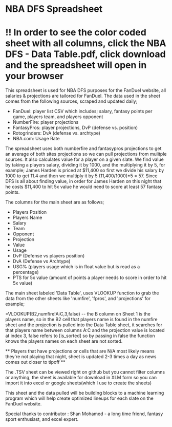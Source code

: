 # NBA DFS Spreadsheet

# !! In order to see the color coded sheet with all columns, click the NBA DFS - Data Table.pdf, click download and the spreadsheet will open in your browser 

This spreadsheet is used for NBA DFS purposes for the FanDuel website, all salaries & projections are tailored for FanDuel. The data used in the sheet comes from the following sources, scraped and updated daily; 

- FanDuel: player list CSV which includes; salary, fantasy points per game, players team, and players opponent
- NumberFire: player projections
- FantasyPros: player projections, DvP (defense vs. position)
- Rotogrinders: DvA (defense vs. archtype)
- NBA.com: Usage Rate

The spreadsheet uses both numberfire and fantasypros projections to get an average of both sites projections so we can pull projections from mulitple sources. It also calculates value for a player on a given slate. We find value by taking a players salary, dividing it by 1000, and the multiplying it by 5, for example; James Harden is priced at $11,400 so first we divide his salary by 1000 to get 11.4 and then we multiply it by 5 (11,400/1000)*5 = 57. Since DFS is all about finding value, in order for James Harden on this night that he costs $11,400 to hit 5x value he would need to score at least 57 fantasy points.

The columns for the main sheet are as follows;

- Players Position
- Players Name
- Salary
- Team
- Opponent
- Projection
- Value
- Usage
- DvP (Defense vs players position)
- DvA (Defense vs Archtype)
- USG% (players usage which is in float value but is read as a percentage)
- PTS for 5x value (amount of points a player needs to score in order to hit 5x value)


The main sheet labeled 'Data Table', uses VLOOKUP function to grab the data from the other sheets like 'numfire', 'fpros', and 'projections' for example;

=VLOOKUP(B2,numfire!A:C,3,false) -- the B column on Sheet 1 is the players name, so in the B2 cell that players name is found in the numfire sheet and the projection is pulled into the Data Table sheet, it searches for that players name between columns A:C and the projection value is located at index 3, false refers to [is_sorted] so by passing in false the function knows the players names on each sheet are not sorted.

** Players that have projections or cells that are N/A most likely means they're not playing that night, sheet is updated 2-3 times a day as news comes out closer to tipoff **

The .TSV sheet can be viewed right on github but you cannot filter columns or anything, the sheet is available for download in XLM form so you can import it into excel or google sheets(which I use to create the sheets)

This sheet and the data pulled will be building blocks to a machine learning program which will help create optimized lineups for each slate on the FanDuel website.  

Special thanks to contributor : Shan Mohamed - a long time friend, fantasy sport enthusiast, and excel expert.
